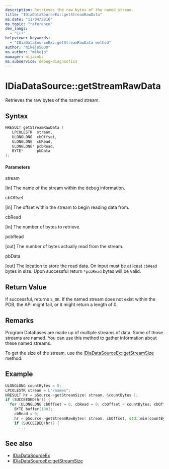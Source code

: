 ```yaml
---
description: Retrieves the raw bytes of the named stream.
title: "IDiaDataSourceEx::getStreamRawData"
ms.date: "11/04/2016"
ms.topic: "reference"
dev_langs:
  - "C++"
helpviewer_keywords:
  - "IDiaDataSourceEx::getStreamRawData method"
author: "mikejo5000"
ms.author: "mikejo"
manager: mijacobs
ms.subservice: debug-diagnostics
---
```


# IDiaDataSource::getStreamRawData

Retrieves the raw bytes of the named stream.

## Syntax

```c++
HRESULT getStreamRawData (
   LPCOLESTR  stream,
   ULONGLONG  cbOffset,
   ULONGLONG  cbRead,
   ULONGLONG* pcbRead,
   BYTE*      pbData
);
```

#### Parameters

stream

[in] The name of the stream within the debug information.

cbOffset

[in] The offset within the stream to begin reading data from.

cbRead

[in] The number of bytes to retrieve.

pcbRead

[out] The number of bytes actually read from the stream.

pbData

[out] The location to store the read data. On input must be at least `cbRead` bytes in size. Upon successful return `*pcbRead` bytes will be valid.

## Return Value

If successful, returns `S_OK`. If the named stream does not exist within the PDB, the API might fail, or it might return a length of 0.

## Remarks

Program Databases are made up of multiple streams of data. Some of those streams are named. You can use this method to gather information about these named streams.

To get the size of the stream, use the [IDiaDataSourceEx::getStreamSize](../../debugger/debug-interface-access/idiadatasourceex-getstreamsize.md) method.

## Example

```c++
ULONGLONG countBytes = 0;
LPCOLESTR stream = L"/names";
HRESULT hr = pSource->getStreamSize( stream, &countBytes );
if (SUCCEEDED(hr)) {
  for (ULONGLONG cbOffset = 0, cbRead = 0; cbOffset < countBytes; cbOffset += cbRead) {
    BYTE buffer[100];
    cbRead = 0;
    hr = pSource->getStreamRawBytes( stream, cbOffset, std::min(countBytes - cbOffset, sizeof(buffer)), &cbRead, buffer);
    if (SUCCEEDED(hr)) {
      ...
```

## See also

- [IDiaDataSourceEx](../../debugger/debug-interface-access/idiadatasourceex.md)
- [IDiaDataSourceEx::getStreamSize](../../debugger/debug-interface-access/idiadatasourceex-getstreamsize.md)
